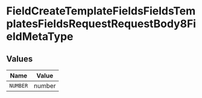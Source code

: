 # FieldCreateTemplateFieldsFieldsTemplatesFieldsRequestRequestBody8FieldMetaType


## Values

| Name     | Value    |
| -------- | -------- |
| `NUMBER` | number   |